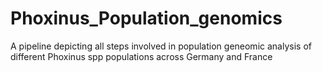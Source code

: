 # Phoxinus_Population_genomics
A pipeline depicting all steps involved in population geneomic analysis of different Phoxinus spp populations across Germany and France
